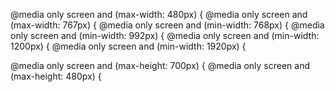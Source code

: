 @media only screen and (max-width: 480px) {
@media only screen and (max-width: 767px) {
@media only screen and (min-width: 768px) {
@media only screen and (min-width: 992px) {
@media only screen and (min-width: 1200px) {
@media only screen and (min-width: 1920px) {

@media only screen and (max-height: 700px) {
@media only screen and (max-height: 480px) {